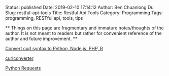 Status: published
Date: 2019-02-10 17:14:12
Author: Ben Chuanlong Du
Slug: restful-api-tools
Title: Restful Api Tools
Category: Programming
Tags: programming, RESTful api, tools, tips

**
Things on this page are
fragmentary and immature notes/thoughts of the author.
It is not meant to readers
but rather for convenient reference of the author and future improvement.
**

[Convert curl syntax to Python, Node.js, PHP, R](https://curl.trillworks.com/)

[curlconverter](https://github.com/NickCarneiro/curlconverter/)

[Python Requests](http://docs.python-requests.org/en/master/#)

